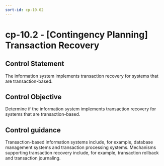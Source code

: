 ```yaml
---
sort-id: cp-10.02
---
```


# cp-10.2 - \[Contingency Planning\] Transaction Recovery

## Control Statement

The information system implements transaction recovery for systems that are transaction-based.

## Control Objective

Determine if the information system implements transaction recovery for systems that are transaction-based.

## Control guidance

Transaction-based information systems include, for example, database management systems and transaction processing systems. Mechanisms supporting transaction recovery include, for example, transaction rollback and transaction journaling.
